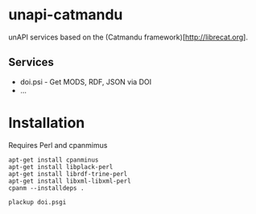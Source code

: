 # unapi-catmandu

unAPI services based on the (Catmandu framework)[http://librecat.org].

## Services

* doi.psi - Get MODS, RDF, JSON via DOI
* ...

# Installation

Requires Perl and cpanmimus

    apt-get install cpanminus
    apt-get install libplack-perl
    apt-get install librdf-trine-perl
    apt-get install libxml-libxml-perl
    cpanm --installdeps .

    plackup doi.psgi

